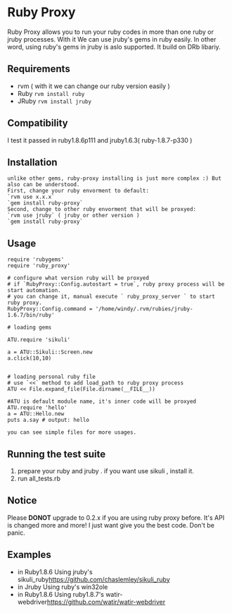 Ruby Proxy
===========

Ruby Proxy allows you to run your ruby codes in more than one ruby or jruby processes.
With it We can use jruby's gems in ruby easily. In other word,  using ruby's gems in jruby is aslo supported.
It build on DRb libariy.

Requirements
------------
* rvm ( with it we can change our ruby version easily )
* Ruby `rvm install ruby`
* JRuby `rvm install jruby`

Compatibility
-------------
I test it passed in ruby1.8.6p111 and jruby1.6.3( ruby-1.8.7-p330 )


Installation
------------
    unlike other gems, ruby-proxy installing is just more complex :) But also can be understood.
    First, change your ruby envorment to default:
    `rvm use x.x.x`
    `gem install ruby-proxy`
    Second, change to other ruby envorment that will be proxyed:
    `rvm use jruby` ( jruby or other version )
    `gem install ruby-proxy`
Usage
-----
    require 'rubygems'
    require 'ruby_proxy'
    
    # configure what version ruby will be proxyed
    # if `RubyProxy::Config.autostart = true`, ruby proxy process will be start automation.
    # you can change it, manual execute ` ruby_proxy_server ` to start ruby proxy.
    RubyProxy::Config.command = '/home/windy/.rvm/rubies/jruby-1.6.7/bin/ruby'
    
    # loading gems
    
    ATU.require 'sikuli'
    
    a = ATU::Sikuli::Screen.new
    a.click(10,10)
    
    
    # loading personal ruby file
    # use `<<` method to add load_path to ruby proxy process
    ATU << File.expand_file(File.dirname(__FILE__))
    
    #ATU is default module name, it's inner code will be proxyed
    ATU.require 'hello'
    a = ATU::Hello.new
    puts a.say # output: hello
    
    you can see simple files for more usages.
Running the test suite
----------------------

1. prepare your ruby and jruby . if you want use sikuli , install it.
2. run all_tests.rb

Notice
-------
Please **DONOT** upgrade to 0.2.x if you are using ruby proxy before.
It's API is changed more and more!
I just want give you the best code. Don't be panic.

Examples
--------

* in Ruby1.8.6 Using jruby's sikuli_ruby<https://github.com/chaslemley/sikuli_ruby>
* in Jruby Using ruby's win32ole
* in Ruby1.8.6 Using ruby1.8.7's watir-webdriver<https://github.com/watir/watir-webdriver>
